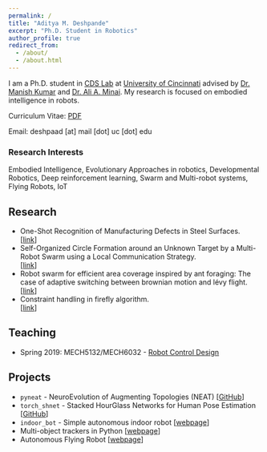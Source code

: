 ```yaml
---
permalink: /
title: "Aditya M. Deshpande"
excerpt: "Ph.D. Student in Robotics"
author_profile: true
redirect_from:
  - /about/
  - /about.html
---
```


I am a Ph.D. student in [CDS Lab](https://ceas.uc.edu/research/centers-labs/cooperative-distributed-systems-lab.html) at [University of Cincinnati](https://www.uc.edu/) advised by [Dr. Manish Kumar](https://researchdirectory.uc.edu/p/kumarmu) and [Dr. Ali A. Minai](https://eecs.ceas.uc.edu/~aminai/). My research is focused on embodied intelligence in robots.

Curriculum Vitae: [PDF](https://adipandas.github.io/files/aditya-cv-web.pdf)

Email: deshpaad [at] mail [dot] uc [dot] edu

### Research Interests
Embodied Intelligence, Evolutionary Approaches in robotics, Developmental Robotics, Deep reinforcement learning, Swarm and Multi-robot systems, Flying Robots, IoT

<!-- <div style="width:200px; margin-left: 30px;">
  <script type="text/javascript" id="clstr_globe" src="//clustrmaps.com/globe.js?d=RomffCBzeTvdhyrehWJhIAqA83-h6kNUj-rSlcO6ryE"></script>
</div> -->

## Research
* One-Shot Recognition of Manufacturing Defects in Steel Surfaces.  
  [[link](https://adipandas.github.io/one-shot-steel-surfaces/)]
* Self-Organized Circle Formation around an Unknown Target by a Multi-Robot Swarm using a Local Communication Strategy.  
  [[link](https://adipandas.github.io/publications/2018-06-27-self-organized/)]
* Robot swarm for efficient area coverage inspired by ant foraging: The case of adaptive switching between brownian motion and lévy flight.  
  [[link](https://adipandas.github.io/publications/2017-10-11-antlevy/)]
* Constraint handling in firefly algorithm.  
  [[link](https://adipandas.github.io/publications/2013-06-13-firefly/)]


## Teaching
* Spring 2019: MECH5132/MECH6032 - [Robot Control Design](https://adipandas.github.io/teaching/2019-spring-teaching-1)

## Projects

* ``pyneat`` - NeuroEvolution of Augmenting Topologies (NEAT) [[GitHub](https://github.com/adipandas/pycpg)]
* ``torch_shnet`` - Stacked HourGlass Networks for Human Pose Estimation [[GitHub](https://github.com/adipandas/torch_shnet)] 
*  ``indoor_bot`` - Simple autonomous indoor robot [[webpage](https://adipandas.github.io/indoor_bot/)]
* Multi-object trackers in Python [[webpage](https://adipandas.github.io/multi-object-tracker/)]
* Autonomous Flying Robot [[webpage](https://adipandas.github.io/portfolio/flyingrobot/)]
